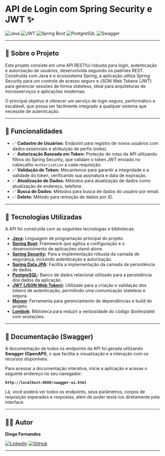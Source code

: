 # API de Login com Spring Security e JWT ✨

![Java](https://img.shields.io/badge/java-%23ED8B00.svg?style=for-the-badge&logo=openjdk&logoColor=white)
![JWT](https://img.shields.io/badge/JWT-black?style=for-the-badge&logo=JSON%20web%20tokens)
![Spring Boot](https://img.shields.io/badge/Spring_Boot-6DB33F?style=for-the-badge&logo=spring&logoColor=white)
![PostgreSQL](https://img.shields.io/badge/PostgreSQL-4169E1?style=for-the-badge&logo=postgresql&logoColor=white)
![Swagger](https://img.shields.io/badge/-Swagger-%23Clojure?style=for-the-badge&logo=swagger&logoColor=white)

---

## 🚀 Sobre o Projeto
Este projeto consiste em uma API RESTful robusta para login, autenticação e autorização de usuários, desenvolvida seguindo os padrões REST. Construída com Java e o ecossistema Spring, a aplicação utiliza Spring Security para um controle de acesso seguro e JSON Web Tokens (JWT) para gerenciar sessões de forma stateless, ideal para arquiteturas de microsserviços e aplicações modernas.

O principal objetivo é oferecer um serviço de login seguro, performático e escalável, que possa ser facilmente integrado a qualquer sistema que necessite de autenticação.

---

## 🎯 Funcionalidades
- ✅ **Cadastro de Usuários:** Endpoint para registro de novos usuários com dados essenciais e atribuição de perfis (roles).
- ✅ **Autorização Baseada em Token:** Proteção de rotas da API utilizando filtros do Spring Security, que validam o token JWT enviado no cabeçalho `Authorization` a cada requisição.
- ✅ **Validação de Token:** Mecanismos para garantir a integridade e a validade do token, verificando sua assinatura e data de expiração.
- ✅ **Atualização de Dados:** Métodos para atualização de dados como atualização de endereço, telefone.
- ✅ **Busca de Dados:** Métodos para busca de dados do usuário por email.
- ✅ **Delete:** Método para remoção de dados por ID.
---

## 🔧 Tecnologias Utilizadas
A API foi construída com as seguintes tecnologias e bibliotecas:

* **[Java](https://www.oracle.com/java/technologies/downloads/):** Linguagem de programação principal do projeto.
* **[Spring Boot](https://spring.io/projects/spring-boot):** Framework que agiliza a configuração e o desenvolvimento de aplicações stand-alone.
* **[Spring Security](https://spring.io/projects/spring-security):** Para a implementação robusta da camada de segurança, incluindo autenticação e autorização.
* **[Spring Data JPA](https://spring.io/projects/spring-data-jpa):** Facilita a implementação da camada de persistência de dados.
* **[PostgreSQL](https://www.postgresql.org/):** Banco de dados relacional utilizado para a persistência dos dados da aplicação.
* **[JWT (JSON Web Token)](https://jwt.io/):** Utilizado para a criação e validação dos tokens de autenticação, permitindo uma comunicação stateless e segura.
* **[Maven](https://maven.apache.org/):** Ferramenta para gerenciamento de dependências e build do projeto.
* **[Lombok](https://projectlombok.org/):** Biblioteca para reduzir a verbosidade do código (boilerplate) com anotações.

---

## 📖 Documentação (Swagger)
A documentação de todos os endpoints da API foi gerada utilizando **Swagger (OpenAPI)**, o que facilita a visualização e a interação com os recursos disponíveis.

Para acessar a documentação interativa, inicie a aplicação e acesse o seguinte endereço no seu navegador:

**`http://localhost:8080/swagger-ui.html`**

Lá, você poderá ver todos os endpoints, seus parâmetros, corpos de requisição esperados e respostas, além de poder testá-los diretamente pela interface.



---

## 👨‍💻 Autor

**Diogo Fernandes**

[![LinkedIn](https://img.shields.io/badge/LinkedIn-0077B5?style=for-the-badge&logo=linkedin&logoColor=white)](https://www.linkedin.com/in/i-diogo-fernandes/)
[![GitHub](https://img.shields.io/badge/GitHub-181717?style=for-the-badge&logo=github&logoColor=white)](https://github.com/DiogoFernandess)

---
